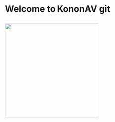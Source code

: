 # Welcome to KononAV git 

## <img src="https://github.com/user-attachments/assets/06a72d03-c670-4a96-b550-fd1c05119b14" width="300"/>



